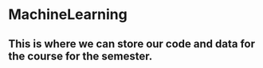 # MachineLearning

## This is where we can store our code and data for the course for the semester.
